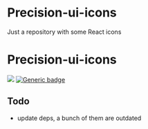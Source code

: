 <!-- # @iit/precision-ui-icons -->

# Precision-ui-icons

Just a repository with some React icons

# Precision-ui-icons

[![](https://img.shields.io/npm/v/@iit/precision-ui-icons.svg)](https://www.npmjs.com/package/@iit/precision-ui-icons) [![Generic badge](https://img.shields.io/badge/version-0.2.0-<COLOR>.svg)](https://github.com/wowxoxo/precision-ui-icons)

## Todo
- update deps, a bunch of them are outdated